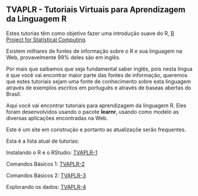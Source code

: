 ## TVAPLR - Tutoriais Virtuais para Aprendizagem da Linguagem R

Estes tutorias têm como objetivo fazer uma introdução suave do R, [R Project for Statistical Computing](https://www.r-project.org/). 

Existem milhares de fontes de informação sobre o R e sua linguagem na Web, provavelmente 99% deles são em inglês. 

Por mais que saibamos que seja fundamental saber inglês, pois nesta língua é que você vai encontrar maior parte das fontes de informação, queremos que estes tutoriais sejam uma fonte de conhecimento sobre esta linguagem através de exemplos escritos em português e através de baseas abertas do Brasil.    

Aqui você vai encontrar tutoriais para aprendizagem da linguagem R. Eles foram desenvolvidos usando o pacote **learnr**, usando como modelo as diversas aplicações encontradas na Web.

Este é um site em construção e portanto as atualizaçõe serão frequentes.

Esta é a lista atual de tutorias:

Instalando o R e o RStudio: [TVAPLR-1](https://tvalr.shinyapps.io/tvalr_01/)

Comandos Básicos 1: [TVAPLR-2](https://tvalr.shinyapps.io/tvalr_02/)

Comandos Básicos 2: [TVAPLR-3](https://tvalr.shinyapps.io/tvalr_03/)

Explorando os dados: [TVAPLR-4](https://tvalr.shinyapps.io/tvalr_04/)

